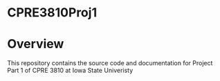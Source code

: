 # CPRE3810Proj1

# Overview
This repository contains the source code and documentation for Project Part 1 of CPRE 3810 at Iowa State Univeristy
